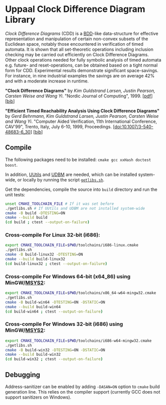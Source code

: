 # Uppaal Clock Difference Diagram Library

*Clock Difference Diagrams* (CDD) is a [BDD](https://en.wikipedia.org/wiki/Binary_decision_diagram)-like
data-structure for effective representation and manipulation of certain non-convex subsets of the Euclidean space,
notably those encountered in verification of timed automata.
It is shown that all set-theoretic operations including inclusion checking may be carried out efficiently on Clock Difference Diagrams.
Other clock operations needed for fully symbolic analysis of timed automata e.g. future- and
reset-operations, can be obtained based on a tight normal form for CDD.
Experimental results demonstrate significant space-savings.
For instance, in nine industrial examples the savings are on average 42% and with a moderate increase in runtime.

**"Clock Difference Diagrams"** by *Kim Guldstrand Larsen, Justin Pearson, Carsten Weise and Wang Yi*. "Nordic Journal of Computing", 1999. [[pdf](https://vbn.aau.dk/ws/files/425046823/CDD_26pages_nordic_journal_of_computing_1999.pdf)] [[bib](https://dblp.uni-trier.de/rec/journals/njc/LarsenPWY99.html?view=bibtex)]

**"Efficient Timed Reachability Analysis Using Clock Difference Diagrams"** by *Gerd Behrmann, Kim Guldstrand Larsen, Justin Pearson, Carsten Weise and Wang Yi*. "Computer Aided Verification, 11th International Conference, CAV'99", Trento, Italy, July 6-10, 1999, Proceedings. [[doi:10.1007/3-540-48683-6_30](https://doi.org/10.1007/3-540-48683-6_30)] [[bib](https://dblp.uni-trier.de/rec/conf/cav/BehrmannLPWY99.html?view=bibtex)]


## Compile
The following packages need to be installed: `cmake gcc xxHash doctest boost`.

In addition, [UUtils](https://github.com/UPPAALModelChecker/UUtils) and [UDBM](https://github.com/UPPAALModelChecker/UDBM) are needed, which can be installed system-wide, or locally by running the script [`getlibs.sh`](getlibs.sh).

Get the dependencies, compile the source into `build` directory and run the unit tests:
```sh
unset CMAKE_TOOLCHAIN_FILE # If it was set before
./getlibs.sh # If UUtils and UDBM are not installed system-wide
cmake -B build -DTESTING=ON
cmake --build build
(cd build ; ctest --output-on-failure)
```

### Cross-compile For Linux 32-bit (i686):
```sh
export CMAKE_TOOLCHAIN_FILE=$PWD/toolchains/i686-linux.cmake 
./getlibs.sh
cmake -B build-linux32 -DTESTING=ON
cmake --build build-linux32
(cd build-linux32 ; ctest --output-on-failure)
```

### Cross-compile For Windows 64-bit (x64_86) using MinGW/[MSYS2](https://www.msys2.org/):
```sh
export CMAKE_TOOLCHAIN_FILE=$PWD/toolchains/x86_64-w64-mingw32.cmake
./getlibs.sh
cmake -B build-win64 -DTESTING=ON -DSTATIC=ON
cmake --build build-win64
(cd build-win64 ; ctest --output-on-failure)
```

### Cross-compile For Windows 32-bit (i686) using MinGW/[MSYS2](https://www.msys2.org/):
```sh
export CMAKE_TOOLCHAIN_FILE=$PWD/toolchains/i686-w64-mingw32.cmake
./getlibs.sh
cmake -B build-win32 -DTESTING=ON -DSTATIC=ON
cmake --build build-win32
(cd build-win32 ; ctest --output-on-failure)
```

## Debugging
Address-sanitizer can be enabled by adding `-DASAN=ON` option to `cmake` build generation line.
This relies on the compiler support (currently GCC does not support sanitizers on Windows).
